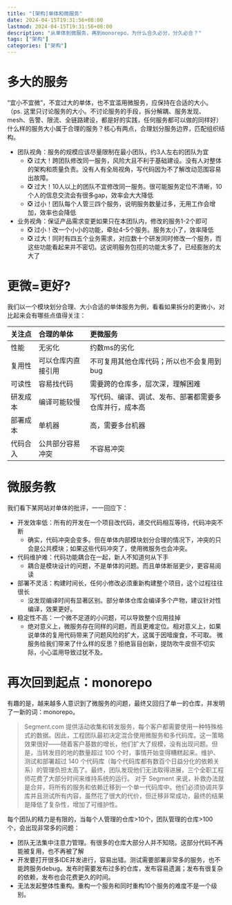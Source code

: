 ```yaml
---
title: "[架构]单体和微服务"
date: 2024-04-15T19:31:56+08:00
lastmod: 2024-04-15T19:31:56+08:00
description: "从单体到微服务，再到monorepo，为什么合久必分，分久必合？"
tags: ["架构"]
categories: ["架构"]
---
```


# 多大的服务

“宜小不宜微”，不宜过大的单体，也不宜滥用微服务，应保持在合适的大小。
（ps. 这里只讨论服务的大小。不讨论服务的手段，拆分解耦、服务发现、mesh、告警、限流、全链路建设，都是好的实践，任何服务都可以做的同样好）
什么样的服务大小属于合理的服务？核心有两点，合理划分服务边界，匹配组织结构。
* 团队视角：服务的规模应该尽量限制在最小团队，约3人左右的团队为宜
	* ❎ 过大！跨团队修改同一服务，风险大且不利于基础建设。没有人对整体的架构和质量负责。没有人有全局视角，写代码因为不了解改动范围容易出故障。
	* ❎ 过大！10人以上的团队不宜修改同一服务。很可能服务定位不清晰，10个人的信息交流会有很多gap，效率会大大降低
	* ❎ 过小！团队每个人管三四个服务，说明服务数量过多，无用工作会增加，效率也会降低
* 业务视角：保证产品需求变更如果只在本团队内，修改的服务1-2个即可
	* ❎ 过小！改一个小小的功能，牵扯4-5个服务。服务太小了，效率降低
	* ❎ 过大！同时有四五个业务需求，对应数十个研发同时修改一个服务，而这些功能看起来并不密切。这说明服务包揽的功能太多了，已经膨胀的太大了

# 更微=更好?
我们以一个模块划分合理、大小合适的单体服务为例，看看如果拆分的更微小，对比起来会有哪些点值得关注：

| 关注点  | 合理的单体     | 更微服务                        |
| :--- | :-------- | :-------------------------- |
| 性能   | 无劣化       | 约数ms的劣化                     |
| 复用性  | 可以仓库内直接引用 | 不可复用其他仓库代码；所以也不会复用到bug      |
| 可读性  | 容易找代码     | 需要跨的仓库多，层次深，理解困难            |
| 研发成本 | 编译可能较慢    | 写代码、编译、调试、发布、部署都需要多仓库并行，成本高 |
| 部署成本 | 单机器       | 高，需要多台机器                    |
| 代码合入 | 公共部分容易冲突  | 不容易冲突                       |

# 微服务教

我们看下某网站对单体的批评，一一回应下：
- 开发效率低：所有的开发在一个项目改代码，递交代码相互等待，代码冲突不断
	- 确实，代码冲突会变多。但在单体内部模块划分合理的情况下，冲突的只会是公共模块；如果这些代码冲突了，使用微服务也会冲突。
- 代码维护难：代码功能耦合在一起，新人不知道何从下手
	- 耦合是模块设计的问题，不是单体的问题。而且单体断层更少，更容易阅读
- 部署不灵活：构建时间长，任何小修改必须重新构建整个项目，这个过程往往很长
	- 没发现编译时间有显著区别。部分单体仓库会编译多个产物，建议针对性编译，效果更好。
- 稳定性不高：一个微不足道的小问题，可以导致整个应用挂掉
	- 绝对意义上，微服务存在同样的问题，而且更难定位。相对意义上，如果说单体的复用代码带来了问题风险的扩大，这属于因噎废食，不可取。
微服务给我们带来了什么样的反思？拒绝盲目创新，提防吹牛皮但不切实际，小心滥用导致过犹不及。

# 再次回到起点：monorepo

有趣的是，越来越多人意识到了微服务的问题，最终又回归了单一的仓库，并发明了一新的词：monorepo。
> Segment.com 提供活动收集和转发服务，每个客户都需要使用一种特殊格式的数据。因此，工程团队最初决定混合使用微服务和多代码库。这一策略效果很好——随着客户基数的增长，他们扩大了规模，没有出现问题。但是，当转发目的地的数量超过 100 个时，事情开始变得糟糕起来。维护、测试和部署超过 140 个代码库（每个代码库都有数百个日益分化的依赖关系）的管理负担太高了。最终，团队发现他们无法取得进展，三个全职工程师花费了大部分时间来维持系统的运行。
> 对于 Segment 来说，补救办法就是合并，将所有的服务和依赖迁移到一个单一代码库中。他们必须协调共享库并且测试所有内容，虽然花了很大的代价，但迁移非常成功，最终的结果是降低了复杂性，增加了可维护性。

每个团队的精力是有限的，当每个人管理的仓库>10个，团队管理的仓库>100个，会出现非常多的问题：
* 团队无法集中注意力管理。有很多的仓库大部分人并不知晓。这部分代码不再能被复用，也不再被了解
* 开发要打开很多IDE并发进行，容易出错。测试需要部署非常多的服务，也不能跨服务debug。发布时需要发布过多的仓库，发布容易遗漏；发布有很复杂的依赖，发布也会花费更久的时间。
* 无法发起整体性重构。重构一个服务和同时重构10个服务的难度不是一个级别。